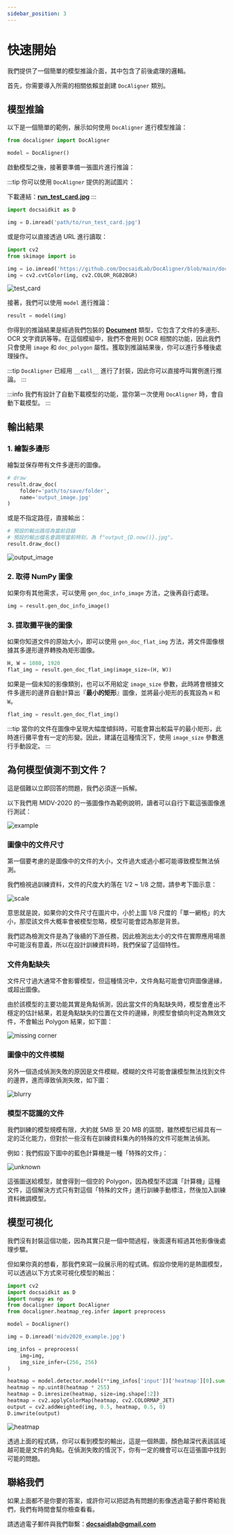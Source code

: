 ```yaml
---
sidebar_position: 3
---
```


# 快速開始

我們提供了一個簡單的模型推論介面，其中包含了前後處理的邏輯。

首先，你需要導入所需的相關依賴並創建 `DocAligner` 類別。

## 模型推論

以下是一個簡單的範例，展示如何使用 `DocAligner` 進行模型推論：

```python
from docaligner import DocAligner

model = DocAligner()
```

啟動模型之後，接著要準備一張圖片進行推論：

:::tip
你可以使用 `DocAligner` 提供的測試圖片：

下載連結：[**run_test_card.jpg**](https://github.com/DocsaidLab/DocAligner/blob/main/docs/run_test_card.jpg)
:::

```python
import docsaidkit as D

img = D.imread('path/to/run_test_card.jpg')
```

或是你可以直接透過 URL 進行讀取：

```python
import cv2
from skimage import io

img = io.imread('https://github.com/DocsaidLab/DocAligner/blob/main/docs/run_test_card.jpg?raw=true')
img = cv2.cvtColor(img, cv2.COLOR_RGB2BGR)
```

![test_card](./resources/run_test_card.jpg)

接著，我們可以使用 `model` 進行推論：

```python
result = model(img)
```

你得到的推論結果是經過我們包裝的 [**Document**](../docsaidkit/funcs/objects/document) 類型，它包含了文件的多邊形、OCR 文字資訊等等。在這個模組中，我們不會用到 OCR 相關的功能，因此我們只會使用 `image` 和 `doc_polygon` 屬性。獲取到推論結果後，你可以進行多種後處理操作。

:::tip
`DocAligner` 已經用 `__call__` 進行了封裝，因此你可以直接呼叫實例進行推論。
:::

:::info
我們有設計了自動下載模型的功能，當你第一次使用 `DocAligner` 時，會自動下載模型。
:::

## 輸出結果

### 1. 繪製多邊形

繪製並保存帶有文件多邊形的圖像。

```python
# draw
result.draw_doc(
    folder='path/to/save/folder',
    name='output_image.jpg'
)
```

或是不指定路徑，直接輸出：

```python
# 預設的輸出路徑為當前目錄
# 預設的輸出檔名會調用當前時刻，為 f"output_{D.now()}.jpg"。
result.draw_doc()
```

![output_image](./resources/flat_result.jpg)

### 2. 取得 NumPy 圖像

如果你有其他需求，可以使用 `gen_doc_info_image` 方法，之後再自行處理。

```python
img = result.gen_doc_info_image()
```

### 3. 提取攤平後的圖像

如果你知道文件的原始大小，即可以使用 `gen_doc_flat_img` 方法，將文件圖像根據其多邊形邊界轉換為矩形圖像。

```python
H, W = 1080, 1920
flat_img = result.gen_doc_flat_img(image_size=(H, W))
```

如果是一個未知的影像類別，也可以不用給定 `image_size` 參數，此時將會根據文件多邊形的邊界自動計算出『**最小的矩形**』圖像，並將最小矩形的長寬設為 `H` 和 `W`。

```python
flat_img = result.gen_doc_flat_img()
```

:::tip
當你的文件在圖像中呈現大幅度傾斜時，可能會算出較扁平的最小矩形，此時進行攤平會有一定的形變。因此，建議在這種情況下，使用 `image_size` 參數進行手動設定。
:::

## 為何模型偵測不到文件？

這是個難以立即回答的問題，我們必須逐一拆解。

以下我們用 MIDV-2020 的一張圖像作為範例說明，讀者可以自行下載這張圖像進行測試：

![example](./resources/midv2020_example.jpg)

### 圖像中的文件尺寸

第一個要考慮的是圖像中的文件的大小，文件過大或過小都可能導致模型無法偵測。

我們檢視過訓練資料，文件的尺度大約落在 1/2 ~ 1/8 之間，請參考下圖示意：

![scale](./resources/scale_corner.jpg)

意思就是說，如果你的文件尺寸在圖片中，小於上圖 1/8 尺度的「單一網格」的大小，那麼該文件大概率會被模型忽略，模型可能會認為那是背景。

我們認為檢測文件是為了後續的下游任務，因此檢測出太小的文件在實際應用場景中可能沒有意義，所以在設計訓練資料時，我們保留了這個特性。

### 文件角點缺失

文件尺寸過大通常不會影響模型，但這種情況中，文件角點可能會切齊圖像邊緣，或超出圖像。

由於該模型的主要功能其實是角點偵測，因此當文件的角點缺失時，模型會產出不穩定的估計結果，若是角點缺失的位置在文件的邊緣，則模型會傾向判定為無效文件，不會輸出 Polygon 結果，如下圖：

![missing corner](./resources/missing_corner.jpg)

### 圖像中的文件模糊

另外一個造成偵測失敗的原因是文件模糊，模糊的文件可能會讓模型無法找到文件的邊界，進而導致偵測失敗，如下圖：

![blurry](./resources/blur_corner.jpg)

### 模型不認識的文件

我們訓練的模型規模有限，大約就 5MB 至 20 MB 的區間，雖然模型已經具有一定的泛化能力，但對於一些沒有在訓練資料集內的特殊的文件可能無法偵測。

例如：我們假設下圖中的藍色計算機是一種「特殊的文件」：

![unknown](./resources/unknown_corner.jpg)

這張圖送給模型，就會得到一個空的 Polygon，因為模型不認識「計算機」這種文件，這個解決方式只有對這個「特殊的文件」進行訓練手動標注，然後加入訓練資料微調模型。

## 模型可視化

我們沒有封裝這個功能，因為其實只是一個中間過程，後面還有經過其他影像後處理步驟。

但如果你真的想看，那我們來寫一段展示用的程式碼。假設你使用的是熱圖模型，可以透過以下方式來可視化模型的輸出：

```python
import cv2
import docsaidkit as D
import numpy as np
from docaligner import DocAligner
from docaligner.heatmap_reg.infer import preprocess

model = DocAligner()

img = D.imread('midv2020_example.jpg')

img_infos = preprocess(
    img=img,
    img_size_infer=(256, 256)
)

heatmap = model.detector.model(**img_infos['input'])['heatmap'][0].sum(0)
heatmap = np.uint8(heatmap * 255)
heatmap = D.imresize(heatmap, size=img.shape[:2])
heatmap = cv2.applyColorMap(heatmap, cv2.COLORMAP_JET)
output = cv2.addWeighted(img, 0.5, heatmap, 0.5, 0)
D.imwrite(output)
```

![heatmap](./resources/heatmap_corner.jpg)

透過上面的程式碼，你可以看到模型的輸出，這是一個熱圖，顏色越深代表該區域越可能是文件的角點。在偵測失敗的情況下，你有一定的機會可以在這張圖中找到可能的問題。

## 聯絡我們

如果上面都不是你要的答案，或許你可以把認為有問題的影像透過電子郵件寄給我們，我們有時間會幫你檢查看看。

請透過電子郵件與我們聯繫：**docsaidlab@gmail.com**
